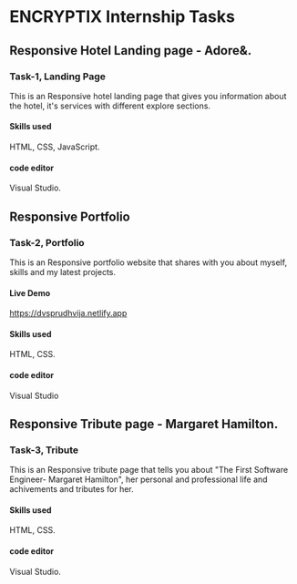 # ENCRYPTIX Internship Tasks

## Responsive Hotel Landing page - Adore&.
### Task-1, Landing Page 

This is an Responsive hotel landing page that gives you information about the hotel, it's services with different explore sections.
#### Skills used
HTML, CSS, JavaScript.
#### code editor 
Visual Studio.

## Responsive Portfolio 
### Task-2, Portfolio 

This is an Responsive portfolio website that shares with you about myself, skills and my latest projects.

#### Live Demo
https://dvsprudhvija.netlify.app
#### Skills used
HTML, CSS.
#### code editor 
Visual Studio

## Responsive Tribute page - Margaret Hamilton.
### Task-3, Tribute 

This is an Responsive tribute page that tells you about "The First Software Engineer- Margaret Hamilton", her personal and professional life and achivements and tributes for her.
#### Skills used
HTML, CSS.
#### code editor 
Visual Studio.
